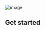![image](https://upload.wikimedia.org/wikipedia/commons/thumb/4/4f/Neovim-logo.svg/2560px-Neovim-logo.svg.png)
## Get started
